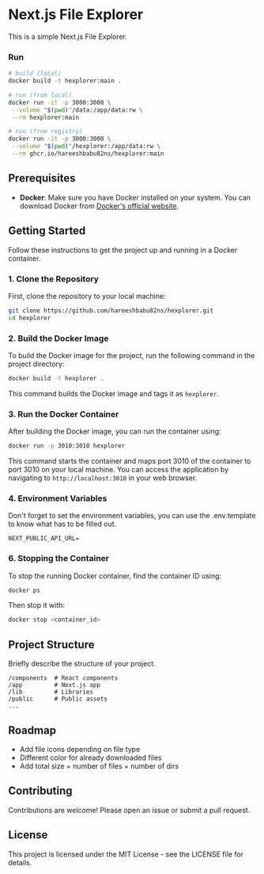# Next.js File Explorer

This is a simple Next.js File Explorer.

### Run

```sh
# build (local)
docker build -t hexplorer:main .

# run (from local)
docker run -it -p 3000:3000 \
 --volume "$(pwd)"/data:/app/data:rw \
 --rm hexplorer:main

# run (from registry)
docker run -it -p 3000:3000 \
 --volume "$(pwd)"/hexplorer:/app/data:rw \
 --rm ghcr.io/hareeshbabu82ns/hexplorer:main
```

## Prerequisites

- **Docker**: Make sure you have Docker installed on your system. You can download Docker from [Docker's official website](https://www.docker.com/get-started).

## Getting Started

Follow these instructions to get the project up and running in a Docker container.

### 1. Clone the Repository

First, clone the repository to your local machine:

```bash
git clone https://github.com/hareeshbabu82ns/hexplorer.git
cd hexplorer
```

### 2. Build the Docker Image

To build the Docker image for the project, run the following command in the project directory:

```bash
docker build -t hexplorer .
```

This command builds the Docker image and tags it as `hexplorer`.

### 3. Run the Docker Container

After building the Docker image, you can run the container using:

```bash
docker run -p 3010:3010 hexplorer
```

This command starts the container and maps port 3010 of the container to port 3010 on your local machine. You can access the application by navigating to `http://localhost:3010` in your web browser.

### 4. Environment Variables

Don't forget to set the environment variables, you can use the .env.template to know what has to be filled out.

```
NEXT_PUBLIC_API_URL=
```

### 6. Stopping the Container

To stop the running Docker container, find the container ID using:

```bash
docker ps
```

Then stop it with:

```bash
docker stop <container_id>
```

## Project Structure

Briefly describe the structure of your project.

```
/components  # React components
/app         # Next.js app
/lib         # Libraries
/public      # Public assets
...
```

## Roadmap

- Add file icons depending on file type
- Different color for already downloaded files
- Add total size + number of files + number of dirs

## Contributing

Contributions are welcome! Please open an issue or submit a pull request.

## License

This project is licensed under the MIT License - see the LICENSE file for details.
